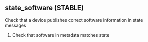 
## state_software (STABLE)

Check that a device publishes correct software information in state messages

1. Check that software in metadata matches state
